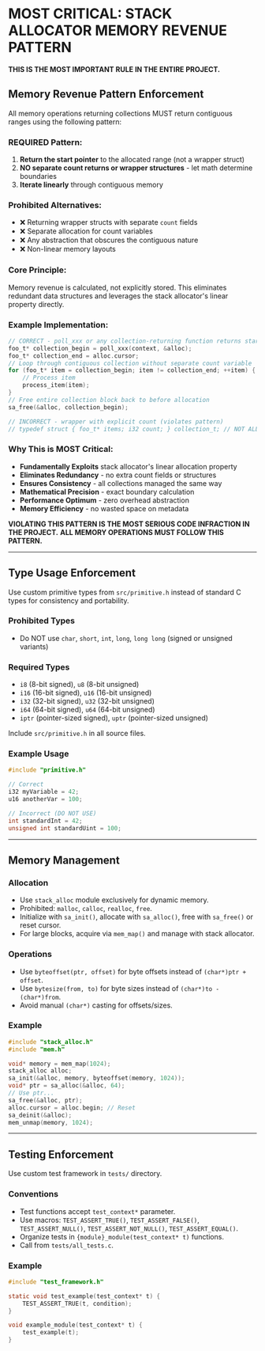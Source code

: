 # MOST CRITICAL: STACK ALLOCATOR MEMORY REVENUE PATTERN

**THIS IS THE MOST IMPORTANT RULE IN THE ENTIRE PROJECT.**

## Memory Revenue Pattern Enforcement

All memory operations returning collections MUST return contiguous ranges using the following pattern:

### REQUIRED Pattern:
1. **Return the start pointer** to the allocated range (not a wrapper struct)
2. **NO separate count returns or wrapper structures** - let math determine boundaries
3. **Iterate linearly** through contiguous memory

### Prohibited Alternatives:
- ❌ Returning wrapper structs with separate `count` fields
- ❌ Separate allocation for count variables
- ❌ Any abstraction that obscures the contiguous nature
- ❌ Non-linear memory layouts

### Core Principle:
Memory revenue is calculated, not explicitly stored. This eliminates redundant data structures and leverages the stack allocator's linear property directly.

### Example Implementation:
```c
// CORRECT - poll_xxx or any collection-returning function returns start pointer
foo_t* collection_begin = poll_xxx(context, &alloc);
foo_t* collection_end = alloc.cursor;
// Loop through contiguous collection without separate count variable
for (foo_t* item = collection_begin; item != collection_end; ++item) {
    // Process item
    process_item(item);
}
// Free entire collection block back to before allocation
sa_free(&alloc, collection_begin);

// INCORRECT - wrapper with explicit count (violates pattern)
// typedef struct { foo_t* items; i32 count; } collection_t; // NOT ALLOWED
```

### Why This is MOST Critical:
- **Fundamentally Exploits** stack allocator's linear allocation property
- **Eliminates Redundancy** - no extra count fields or structures
- **Ensures Consistency** - all collections managed the same way
- **Mathematical Precision** - exact boundary calculation
- **Performance Optimum** - zero overhead abstraction
- **Memory Efficiency** - no wasted space on metadata

**VIOLATING THIS PATTERN IS THE MOST SERIOUS CODE INFRACTION IN THE PROJECT.**
**ALL MEMORY OPERATIONS MUST FOLLOW THIS PATTERN.**

---

## Type Usage Enforcement

Use custom primitive types from `src/primitive.h` instead of standard C types for consistency and portability.

### Prohibited Types
- Do NOT use `char`, `short`, `int`, `long`, `long long` (signed or unsigned variants)

### Required Types
- `i8` (8-bit signed), `u8` (8-bit unsigned)
- `i16` (16-bit signed), `u16` (16-bit unsigned)
- `i32` (32-bit signed), `u32` (32-bit unsigned)
- `i64` (64-bit signed), `u64` (64-bit unsigned)
- `iptr` (pointer-sized signed), `uptr` (pointer-sized unsigned)

Include `src/primitive.h` in all source files.

### Example Usage
```c
#include "primitive.h"

// Correct
i32 myVariable = 42;
u16 anotherVar = 100;

// Incorrect (DO NOT USE)
int standardInt = 42;
unsigned int standardUint = 100;
```

---

## Memory Management

### Allocation
- Use `stack_alloc` module exclusively for dynamic memory.
- Prohibited: `malloc`, `calloc`, `realloc`, `free`.
- Initialize with `sa_init()`, allocate with `sa_alloc()`, free with `sa_free()` or reset cursor.
- For large blocks, acquire via `mem_map()` and manage with stack allocator.

### Operations
- Use `byteoffset(ptr, offset)` for byte offsets instead of `(char*)ptr + offset`.
- Use `bytesize(from, to)` for byte sizes instead of `(char*)to - (char*)from`.
- Avoid manual `(char*)` casting for offsets/sizes.

### Example
```c
#include "stack_alloc.h"
#include "mem.h"

void* memory = mem_map(1024);
stack_alloc alloc;
sa_init(&alloc, memory, byteoffset(memory, 1024));
void* ptr = sa_alloc(&alloc, 64);
// Use ptr...
sa_free(&alloc, ptr);
alloc.cursor = alloc.begin; // Reset
sa_deinit(&alloc);
mem_unmap(memory, 1024);
```

---

## Testing Enforcement

Use custom test framework in `tests/` directory.

### Conventions
- Test functions accept `test_context*` parameter.
- Use macros: `TEST_ASSERT_TRUE()`, `TEST_ASSERT_FALSE()`, `TEST_ASSERT_NULL()`, `TEST_ASSERT_NOT_NULL()`, `TEST_ASSERT_EQUAL()`.
- Organize tests in `{module}_module(test_context* t)` functions.
- Call from `tests/all_tests.c`.

### Example
```c
#include "test_framework.h"

static void test_example(test_context* t) {
    TEST_ASSERT_TRUE(t, condition);
}

void example_module(test_context* t) {
    test_example(t);
}
```
